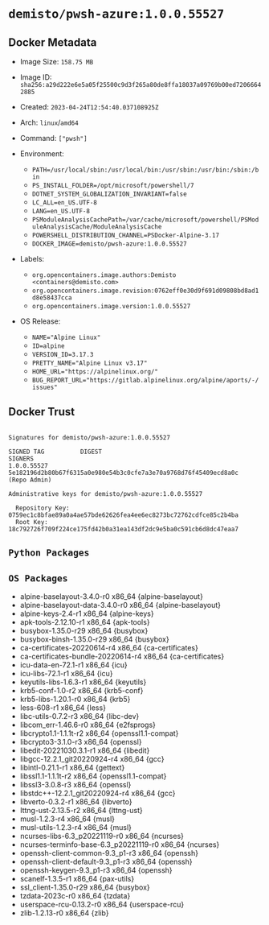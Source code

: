 # `demisto/pwsh-azure:1.0.0.55527`
## Docker Metadata
- Image Size: `158.75 MB`
- Image ID: `sha256:a29d222e6e5a05f25500c9d3f265a80de8ffa18037a09769b00ed72066642885`
- Created: `2023-04-24T12:54:40.037108925Z`
- Arch: `linux`/`amd64`
- Command: `["pwsh"]`
- Environment:
  - `PATH=/usr/local/sbin:/usr/local/bin:/usr/sbin:/usr/bin:/sbin:/bin`
  - `PS_INSTALL_FOLDER=/opt/microsoft/powershell/7`
  - `DOTNET_SYSTEM_GLOBALIZATION_INVARIANT=false`
  - `LC_ALL=en_US.UTF-8`
  - `LANG=en_US.UTF-8`
  - `PSModuleAnalysisCachePath=/var/cache/microsoft/powershell/PSModuleAnalysisCache/ModuleAnalysisCache`
  - `POWERSHELL_DISTRIBUTION_CHANNEL=PSDocker-Alpine-3.17`
  - `DOCKER_IMAGE=demisto/pwsh-azure:1.0.0.55527`
- Labels:
  - `org.opencontainers.image.authors:Demisto <containers@demisto.com>`
  - `org.opencontainers.image.revision:0762eff0e30d9f691d09808bd8ad1d8e58437cca`
  - `org.opencontainers.image.version:1.0.0.55527`

- OS Release:
  - `NAME="Alpine Linux"`
  - `ID=alpine`
  - `VERSION_ID=3.17.3`
  - `PRETTY_NAME="Alpine Linux v3.17"`
  - `HOME_URL="https://alpinelinux.org/"`
  - `BUG_REPORT_URL="https://gitlab.alpinelinux.org/alpine/aports/-/issues"`

## Docker Trust
```

Signatures for demisto/pwsh-azure:1.0.0.55527

SIGNED TAG          DIGEST                                                             SIGNERS
1.0.0.55527         5e182196d2b80b67f6315a0e980e54b3c0cfe7a3e70a9768d76f45409ecd8a0c   (Repo Admin)

Administrative keys for demisto/pwsh-azure:1.0.0.55527

  Repository Key:	0759ec1c8bfae89a0a4ae57bde62626fea4ee6ec8273bc72762cdfce85c2b4ba
  Root Key:	18c792726f709f224ce175fd42b0a31ea143df2dc9e5ba0c591cb6d8dc47eaa7

```

## `Python Packages`


## `OS Packages`

* alpine-baselayout-3.4.0-r0 x86_64 {alpine-baselayout}
* alpine-baselayout-data-3.4.0-r0 x86_64 {alpine-baselayout}
* alpine-keys-2.4-r1 x86_64 {alpine-keys}
* apk-tools-2.12.10-r1 x86_64 {apk-tools}
* busybox-1.35.0-r29 x86_64 {busybox}
* busybox-binsh-1.35.0-r29 x86_64 {busybox}
* ca-certificates-20220614-r4 x86_64 {ca-certificates}
* ca-certificates-bundle-20220614-r4 x86_64 {ca-certificates}
* icu-data-en-72.1-r1 x86_64 {icu}
* icu-libs-72.1-r1 x86_64 {icu}
* keyutils-libs-1.6.3-r1 x86_64 {keyutils}
* krb5-conf-1.0-r2 x86_64 {krb5-conf}
* krb5-libs-1.20.1-r0 x86_64 {krb5}
* less-608-r1 x86_64 {less}
* libc-utils-0.7.2-r3 x86_64 {libc-dev}
* libcom_err-1.46.6-r0 x86_64 {e2fsprogs}
* libcrypto1.1-1.1.1t-r2 x86_64 {openssl1.1-compat}
* libcrypto3-3.1.0-r3 x86_64 {openssl}
* libedit-20221030.3.1-r1 x86_64 {libedit}
* libgcc-12.2.1_git20220924-r4 x86_64 {gcc}
* libintl-0.21.1-r1 x86_64 {gettext}
* libssl1.1-1.1.1t-r2 x86_64 {openssl1.1-compat}
* libssl3-3.0.8-r3 x86_64 {openssl}
* libstdc++-12.2.1_git20220924-r4 x86_64 {gcc}
* libverto-0.3.2-r1 x86_64 {libverto}
* lttng-ust-2.13.5-r2 x86_64 {lttng-ust}
* musl-1.2.3-r4 x86_64 {musl}
* musl-utils-1.2.3-r4 x86_64 {musl}
* ncurses-libs-6.3_p20221119-r0 x86_64 {ncurses}
* ncurses-terminfo-base-6.3_p20221119-r0 x86_64 {ncurses}
* openssh-client-common-9.3_p1-r3 x86_64 {openssh}
* openssh-client-default-9.3_p1-r3 x86_64 {openssh}
* openssh-keygen-9.3_p1-r3 x86_64 {openssh}
* scanelf-1.3.5-r1 x86_64 {pax-utils}
* ssl_client-1.35.0-r29 x86_64 {busybox}
* tzdata-2023c-r0 x86_64 {tzdata}
* userspace-rcu-0.13.2-r0 x86_64 {userspace-rcu}
* zlib-1.2.13-r0 x86_64 {zlib}
